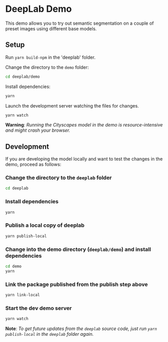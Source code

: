 # DeepLab Demo

This demo allows you to try out semantic segmentation on a couple of preset images using different base models.

## Setup

Run `yarn build-npm` in the 'deeplab' folder.

Change the directory to the `demo` folder:

```sh
cd deeplab/demo
```

Install dependencies:

```sh
yarn
```

Launch the development server watching the files for changes.

```sh
yarn watch
```

**Warning**: *Running the Cityscapes model in the demo is resource-intensive and might crash your browser.*

## Development

If you are developing the model locally and want to test the changes in the demo, proceed as follows:

### Change the directory to the `deeplab` folder

```sh
cd deeplab
```

### Install dependencies

```sh
yarn
```

### Publish a local copy of deeplab

```sh
yarn publish-local
```

### Change into the demo directory (`deeplab/demo`) and install dependencies

```sh
cd demo
yarn
```

### Link the package published from the publish step above

```sh
yarn link-local
```

### Start the dev demo server

```sh
yarn watch
```

**Note**: *To get future updates from the `deeplab` source code, just run `yarn publish-local` in the `deeplab` folder again.*
